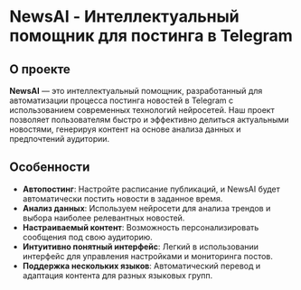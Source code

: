 # NewsAI - Интеллектуальный помощник для постинга в Telegram

## О проекте

**NewsAI** — это интеллектуальный помощник, разработанный для автоматизации процесса постинга новостей в Telegram с использованием современных технологий нейросетей. Наш проект позволяет пользователям быстро и эффективно делиться актуальными новостями, генерируя контент на основе анализа данных и предпочтений аудитории.

## Особенности

- **Автопостинг**: Настройте расписание публикаций, и NewsAI будет автоматически постить новости в заданное время.
- **Анализ данных**: Используем нейросети для анализа трендов и выбора наиболее релевантных новостей.
- **Настраиваемый контент**: Возможность персонализировать сообщения под свою аудиторию.
- **Интуитивно понятный интерфейс**: Легкий в использовании интерфейс для управления настройками и мониторинга постов.
- **Поддержка нескольких языков**: Автоматический перевод и адаптация контента для разных языковых групп.
